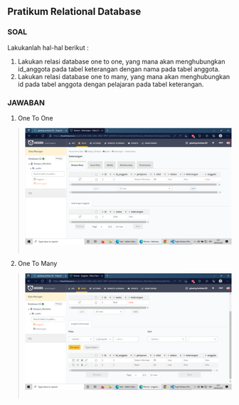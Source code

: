 ## Pratikum Relational Database

### SOAL

Lakukanlah hal-hal berikut :
<br>

1. Lakukan relasi database one to one, yang mana akan menghubungkan id_anggota pada tabel keterangan dengan nama pada tabel anggota.
2. Lakukan relasi database one to many, yang mana akan menghubungkan id pada tabel anggota dengan pelajaran pada tabel keterangan.

### JAWABAN

1.  One To One

> <img src="..\screenshots\Tgs-React_Relational-Database(No.1)-OneToOne.png">
> <br><br/>

2. One To Many

> <img src="..\screenshots\Tgs-React_Relational-Database(No.2)-OneToMany.png">
> <br><br/>
